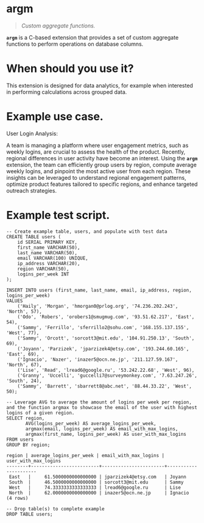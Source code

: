 # argm

>*Custom aggregate functions.*

**`argm`** is a C-based extension that provides a set of custom aggregate functions to perform operations on database columns.


# When should you use it?

This extension is designed for data analytics, for example when interested in performing calculations across grouped data.


# Example use case.

User Login Analysis: 

A team is managing a platform where user engagement metrics, such as weekly logins, are crucial to assess the health of the product. Recently, regional differences in user activity have become an interest. Using the **``argm``** extension, the team can efficiently group users by region, compute average weekly logins, and pinpoint the most active user from each region. These insights can be leveraged to understand regional engagement patterns, optimize product features tailored to specific regions, and enhance targeted outreach strategies.


# Example test script.

```
-- Create example table, users, and populate with test data 
CREATE TABLE users (
    id SERIAL PRIMARY KEY,
    first_name VARCHAR(50),
    last_name VARCHAR(50),
    email VARCHAR(100) UNIQUE,
    ip_address VARCHAR(20),
    region VARCHAR(50),
    logins_per_week INT
);

INSERT INTO users (first_name, last_name, email, ip_address, region, logins_per_week)
VALUES
    ('Haily', 'Morgan', 'hmorgan0@prlog.org', '74.236.202.243', 'North', 57),
    ('Odo', 'Robers', 'orobers1@smugmug.com', '93.51.62.217', 'East', 54),
    ('Sammy', 'Ferrillo', 'sferrillo2@sohu.com', '168.155.137.155', 'West', 77),
    ('Sammy', 'Orcott', 'sorcott3@mit.edu', '104.91.250.13', 'South', 69),
    ('Joyann', 'Parzizek', 'jparzizek4@etsy.com', '193.244.60.165', 'East', 69),
    ('Ignacio', 'Nazer', 'inazer5@ocn.ne.jp', '211.127.59.167', 'North', 67),
    ('Lise', 'Read', 'lread6@google.ru', '53.242.22.68', 'West', 96),
    ('Granny', 'Uccelli', 'guccelli7@surveymonkey.com', '7.63.247.26', 'South', 24),
    ('Sammy', 'Barrett', 'sbarrett8@abc.net', '88.44.33.22', 'West', 50);

-- Leverage AVG to average the amount of logins per week per region, and the function argmax to showcase the email of the user with highest logins of a given region.
SELECT region, 
       AVG(logins_per_week) AS average_logins_per_week,
       argmax(email, logins_per_week) AS email_with_max_logins,
       argmax(first_name, logins_per_week) AS user_with_max_logins
FROM users
GROUP BY region;

region | average_logins_per_week | email_with_max_logins | user_with_max_logins
--------+-------------------------+-----------------------+----------------------
 East   |     61.5000000000000000 | jparzizek4@etsy.com   | Joyann
 South  |     46.5000000000000000 | sorcott3@mit.edu      | Sammy
 West   |     74.3333333333333333 | lread6@google.ru      | Lise
 North  |     62.0000000000000000 | inazer5@ocn.ne.jp     | Ignacio
(4 rows)

-- Drop table(s) to complete example
DROP TABLE users;
```
